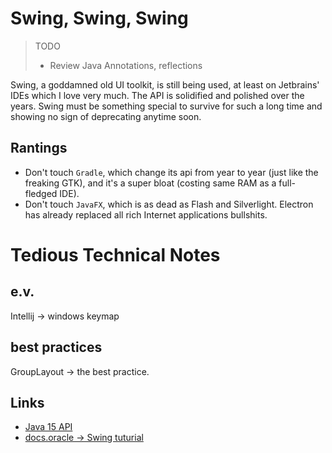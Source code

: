 # Swing, Swing, Swing
> TODO
> + Review Java Annotations, reflections

Swing, a goddamned old UI toolkit, is still being used, at least on Jetbrains' IDEs which I love very much. The API is solidified and polished over the years. Swing must be something special to survive for such a long time and showing no sign of deprecating anytime soon.

## Rantings
+ Don't touch `Gradle`, which change its api from year to year (just like the freaking GTK), and it's a super bloat (costing same RAM as a full-fledged IDE).
+ Don't touch `JavaFX`, which is as dead as Flash and Silverlight. Electron has already replaced all rich Internet applications bullshits.

# Tedious Technical Notes

## e.v.

Intellij -> windows keymap

## best practices

GroupLayout -> the best practice.

## Links
+ [Java 15 API](https://docs.oracle.com/en/java/javase/15/docs/api/index.html)
+ [docs.oracle -> Swing tuturial](https://docs.oracle.com/javase/tutorial/uiswing/index.html)

